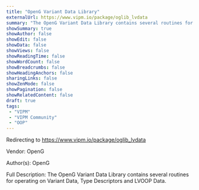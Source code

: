 ```yaml
---
title: "OpenG Variant Data Library"
externalUrl: https://www.vipm.io/package/oglib_lvdata
summary: "The OpenG Variant Data Library contains several routines for operating on Variant Data, Type Descriptors and LVOOP Data.."
showSummary: true
showAuthor: false
showEdit: false
showData: false
showViews: false
showReadingTime: false
showWordCount: false
showBreadcrumbs: false
showHeadingAnchors: false
sharingLinks: false
showZenMode: false
showPagination: false
showRelatedContent: false
draft: true
tags:
 - "VIPM"
 - "VIPM Community"
 - "OOP"
---
```


Redirecting to https://www.vipm.io/package/oglib_lvdata

Vendor: OpenG

Author(s): OpenG
 
Full Description:
The OpenG Variant Data Library contains several routines for operating on Variant Data, Type Descriptors and LVOOP Data.